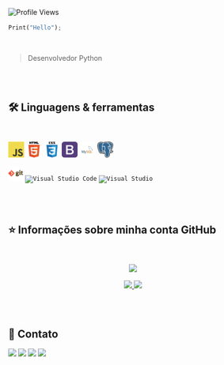 
![Profile Views](http://estruyf-github.azurewebsites.net/api/VisitorHit?user=LGKARD&repo=LGKARD&countColor=PaleVioletRed)

```python
Print("Hello");
```

<br/>

> Desenvolvedor Python


<br/>
<br/>

## 🛠 Linguagens & ferramentas

<br/>

<code><img height="32" src="https://raw.githubusercontent.com/github/explore/80688e429a7d4ef2fca1e82350fe8e3517d3494d/topics/javascript/javascript.png" alt="Javascript"/></code>
<code><img height="32" src="https://raw.githubusercontent.com/github/explore/80688e429a7d4ef2fca1e82350fe8e3517d3494d/topics/html/html.png" alt="HTML5"/></code>
<code><img height="32" src="https://raw.githubusercontent.com/github/explore/80688e429a7d4ef2fca1e82350fe8e3517d3494d/topics/css/css.png" alt="CSS"/></code>
<code><img height="32" src="https://raw.githubusercontent.com/github/explore/80688e429a7d4ef2fca1e82350fe8e3517d3494d/topics/bootstrap/bootstrap.png" alt="Bootstrap"/></code>
<code><img height="32" src="https://raw.githubusercontent.com/github/explore/80688e429a7d4ef2fca1e82350fe8e3517d3494d/topics/mysql/mysql.png" alt="MySQL"/></code>
<code><img height="32" src="https://raw.githubusercontent.com/github/explore/80688e429a7d4ef2fca1e82350fe8e3517d3494d/topics/postgresql/postgresql.png" alt="PostegreSQL"/></code>

<code><img height="30" src="https://raw.githubusercontent.com/github/explore/80688e429a7d4ef2fca1e82350fe8e3517d3494d/topics/git/git.png"></code>
  <code><img height="32" src="https://user-images.githubusercontent.com/674621/71187801-14e60a80-2280-11ea-94c9-e56576f76baf.png" alt="Visual Studio Code"/></code>
  <code><img height="32" src="https://upload.wikimedia.org/wikipedia/commons/thumb/c/cd/Visual_Studio_2017_Logo.svg/1200px-Visual_Studio_2017_Logo.svg.png" alt="Visual Studio"/></code>
<br/>
<br/>
<br/>
<br/>



## ⭐ Informações sobre minha conta GitHub
 <br/>
<p align="center">
<a href="https://github.com/LGKARD">
  <img height="180em" src="https://github-readme-streak-stats.herokuapp.com/?user=LGKARD&theme=dracula"/>
</a>
</p> 

<p align="center">
<a href="https://github.com/LGKARD">
  <img height="180em" src="https://github-readme-stats.vercel.app/api/?username=LGKARD&theme=dracula&count_private=true&show_icons=true"/>
  <img height="180em" src="https://github-readme-stats.vercel.app/api/top-langs/?username=LGKARD&theme=dracula&layout=compact&langs_count=8"/>
</a>
</p>

<br/>
<br/>

##   🤝 Contato
<a href="mailto:luizguilhermefreitasneto@gmail.com"><img src="https://img.shields.io/badge/Gmail-D14836?style=for-the-badge&logo=gmail&logoColor=white"/></a>
<a href="https://www.linkedin.com/in/luiz-guilherme-freitas-neto-3bb246177/"><img src="https://img.shields.io/badge/LinkedIn-0077B5?style=for-the-badge&logo=linkedin&logoColor=white"/></a>
<a href="https://github.com/LGKARD"><img src="https://img.shields.io/badge/GitHub-100000?style=for-the-badge&logo=github&logoColor=white"/></a>
<a href="https://api.whatsapp.com/send?text=Olá&phone=+5534997804340"><img src="https://img.shields.io/badge/WhatsApp-25D366?style=for-the-badge&logo=whatsapp&logoColor=white"/></a>





